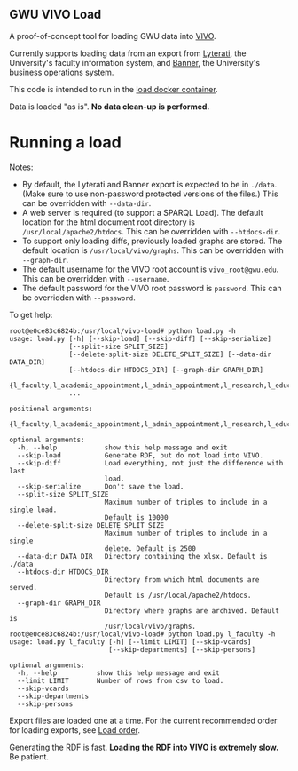 GWU VIVO Load
-------------

A proof-of-concept tool for loading GWU data into [VIVO](http://vivoweb.org).
 
Currently supports loading data from an export from 
[Lyterati](http://www.entigence.com/#!lyterati/c6jw), the University's faculty information 
system, and [Banner](https://banweb.gwu.edu), the University's business operations system.

This code is intended to run in the [load docker container](https://github.com/gwu-libraries/vivo-docker).

Data is loaded "as is".  **No data clean-up is performed.**

Running a load
===========
Notes:

* By default, the Lyterati and Banner export is expected to be in `./data`.  (Make sure to use 
non-password protected versions of the files.)  This can be overridden with `--data-dir`.
* A web server is required (to support a SPARQL Load).  The default location for the 
html document root directory is `/usr/local/apache2/htdocs`.  This can be overridden with `--htdocs-dir`.
* To support only loading diffs, previously loaded graphs are stored.  The default location is `/usr/local/vivo/graphs`.
This can be overridden with `--graph-dir`.
* The default username for the VIVO root account is `vivo_root@gwu.edu`.  This can be overridden with `--username`.
* The default password for the VIVO root password is `password`.  This can be overridden with `--password`.

To get help:

```
root@e0ce83c6824b:/usr/local/vivo-load# python load.py -h
usage: load.py [-h] [--skip-load] [--skip-diff] [--skip-serialize]
               [--split-size SPLIT_SIZE]
               [--delete-split-size DELETE_SPLIT_SIZE] [--data-dir DATA_DIR]
               [--htdocs-dir HTDOCS_DIR] [--graph-dir GRAPH_DIR]
               {l_faculty,l_academic_appointment,l_admin_appointment,l_research,l_education,l_courses,l_service,b_orgn,b_college,b_department,b_demographic,b_emplappt,b_acadappt,b_courses}
               ...

positional arguments:
  {l_faculty,l_academic_appointment,l_admin_appointment,l_research,l_education,l_courses,l_service,b_orgn,b_college,b_department,b_demographic,b_emplappt,b_acadappt,b_courses}

optional arguments:
  -h, --help            show this help message and exit
  --skip-load           Generate RDF, but do not load into VIVO.
  --skip-diff           Load everything, not just the difference with last
                        load.
  --skip-serialize      Don't save the load.
  --split-size SPLIT_SIZE
                        Maximum number of triples to include in a single load.
                        Default is 10000
  --delete-split-size DELETE_SPLIT_SIZE
                        Maximum number of triples to include in a single
                        delete. Default is 2500
  --data-dir DATA_DIR   Directory containing the xlsx. Default is ./data
  --htdocs-dir HTDOCS_DIR
                        Directory from which html documents are served.
                        Default is /usr/local/apache2/htdocs.
  --graph-dir GRAPH_DIR
                        Directory where graphs are archived. Default is
                        /usr/local/vivo/graphs.
root@e0ce83c6824b:/usr/local/vivo-load# python load.py l_faculty -h
usage: load.py l_faculty [-h] [--limit LIMIT] [--skip-vcards]
                         [--skip-departments] [--skip-persons]

optional arguments:
  -h, --help          show this help message and exit
  --limit LIMIT       Number of rows from csv to load.
  --skip-vcards
  --skip-departments
  --skip-persons

```

Export files are loaded one at a time.  For the current recommended order for loading exports, see 
[Load order](https://github.com/gwu-libraries/vivo-load/wiki/Load-order).

Generating the RDF is fast.  **Loading the RDF into VIVO is extremely slow.**  Be patient.

